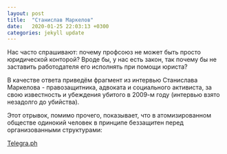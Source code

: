 ```yaml
---
layout: post
title:  "Станислав Маркелов"
date:   2020-01-25 22:03:13 +0300
categories: jekyll update
---
```


Нас часто спрашивают: почему профсоюз не может быть просто юридической конторой? Вроде бы, у нас есть закон, так почему бы не заставить работодателя его исполнять при помощи юриста? 

В качестве ответа приведём фрагмент из интервью Станислава Маркелова - правозащитника, адвоката и социального активиста, за свою известность и убеждения убитого в 2009-м году (интервью взято незадолго до убийства). 

Этот отрывок, помимо прочего, показывает, что в атомизированном обществе одинокий человек в принципе беззащитен перед организованными структурами:

[Telegra.ph][telegraph]


[telegraph]: https://telegra.ph/Stanislav-Markelov-ob-osobennostyah-nacionalnyh-trudovyh-konfliktov-01-24